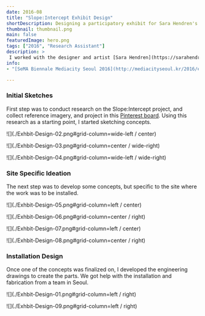 ```yaml
---
date: 2016-08
title: "Slope:Intercept Exhibit Design"
shortDescription: Designing a participatory exhibit for Sara Hendren's Slope:Intercept Project
thumbnail: thumbnail.png
main: false
featuredImage: hero.png
tags: ["2016", "Research Assistant"]
description: >
 I worked with the designer and artist [Sara Hendren](https://sarahendren.com) to design an outdoor, participatory exhibit for her [Slope:Intercept](https://sarahendren.com/projects-lab/slope-intercept/) project at the [SeMA Biennale Mediacity Seoul 2016](http://mediacityseoul.kr/2016/en/project/sara-hendren). I sketched early design concepts, developed more refined 3D models, worked with a local fabricator to build the exhibit, and supported the installation on site. 
info:
- "[SeMA Biennale Mediacity Seoul 2016](http://mediacityseoul.kr/2016/en/project/sara-hendren)"

---
```


### Initial Sketches

First step was to conduct research on the Slope:Intercept project, and collect reference imagery, and project in this [Pinterest board](https://pin.it/3x8bWtU). Using this research as a starting point, I started sketching concepts. 


![](./Exhbit-Design-02.png#grid-column=wide-left / center)

![](./Exhbit-Design-03.png#grid-column=center / wide-right)

![](./Exhbit-Design-04.png#grid-column=wide-left / wide-right)

### Site Specific Ideation

The next step was to develop some concepts, but specific to the site where the work was to be installed. 

![](./Exhbit-Design-05.png#grid-column=left / center)

![](./Exhbit-Design-06.png#grid-column=center / right)

![](./Exhbit-Design-07.png#grid-column=left / center)

![](./Exhbit-Design-08.png#grid-column=center / right)


### Installation Design

Once one of the concepts was finalized on, I developed the engineering drawings to create the parts. We got help with the installation and fabrication from a team in Seoul.

![](./Exhbit-Design-01.png#grid-column=left / right)

![](./Exhbit-Design-09.png#grid-column=left / right)
